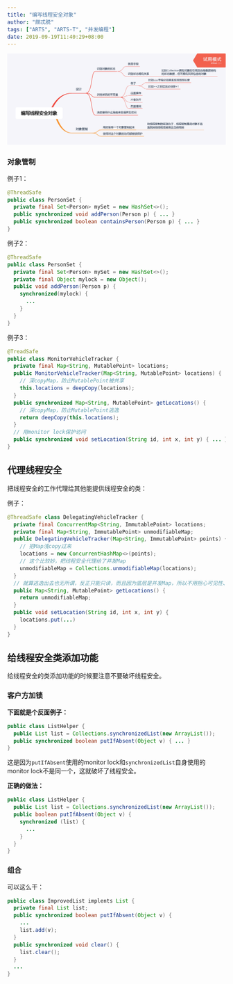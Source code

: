 ```yaml
---
title: "编写线程安全对象"
author: "颇忒脱"
tags: ["ARTS", "ARTS-T", "并发编程"]
date: 2019-09-19T11:40:29+08:00
---
```


<!--more-->

<img src="composing-objects.png" style="zoom:50%" />

### 对象管制

例子1：

```java
@ThreadSafe
public class PersonSet {
  private final Set<Person> mySet = new HashSet<>();
  public synchronized void addPerson(Person p) { ... }
  public synchronized boolean containsPerson(Person p) { ... }
}
```

例子2：

```java
@ThreadSafe
public class PersonSet {
  private final Set<Person> mySet = new HashSet<>();
  private final Object mylock = new Object();
  public void addPerson(Person p) {
    synchronized(mylock) {
      ...
    }
  }
}
```

例子3：

```java
@TreadSafe
public class MonitorVehicleTracker {
  private final Map<String, MutablePoint> locations;
  public MonitorVehicleTracker(Map<String, MutablePoint> locations) {
    // 深copyMap，防止MutablePoint被共享
    this.locations = deepCopy(locations);
  }
  public synchronized Map<String, MutablePoint> getLocations() {
    // 深copyMap，防止MutablePoint逃逸
    return deepCopy(this.locations);
  }
  // 用monitor lock保护访问
  public synchronized void setLocation(String id, int x, int y) { ... }
}
```

## 代理线程安全

把线程安全的工作代理给其他能提供线程安全的类：

例子：

```java
@ThreadSafe class DelegatingVehicleTracker {
  private final ConcurrentMap<String, ImmutablePoint> locations;
  private final Map<String, ImmutablePoint> unmodifiableMap;
  public DelegatingVehicleTracker(Map<String, ImmutablePoint> points) {
    // 把Map浅copy过来
    locations = new ConcurrentHashMap<>(points);
    // 这个比较妙，把线程安全代理给了并发Map
    unmodifiableMap = Collections.unmodifiableMap(locations);
  }
  // 就算逃逸出去也无所谓，反正只能只读，而且因为底层是并发Map，所以不用担心可见性、原子性等问题
  public Map<String, MutablePoint> getLocations() {
    return unmodifiableMap;
  }
  public void setLocation(String id, int x, int y) {
    locations.put(...)
  }
}
```

## 给线程安全类添加功能

给线程安全的类添加功能的时候要注意不要破坏线程安全。

### 客户方加锁

**下面就是个反面例子：**

```java
public class ListHelper {
  public List list = Collections.synchronizedList(new ArrayList());
  public synchronized boolean putIfAbsent(Object v) { ... }
}
```

这是因为`putIfAbsent`使用的monitor lock和`synchronizedList`自身使用的monitor lock不是同一个，这就破坏了线程安全。

**正确的做法：**

```java
public class ListHelper {
  public List list = Collections.synchronizedList(new ArrayList());
  public boolean putIfAbsent(Object v) {
    synchronized (list) {
      ...
    }
  }
}
```

### 组合

可以这么干：

```java
public class ImprovedList implents List {
  private final List list;
  public synchronized boolean putIfAbsent(Object v) {
    ...
    list.add(v);
  }
  public synchronized void clear() {
    list.clear();
  }
  ...
}
```

